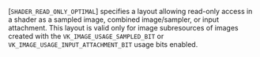 [`SHADER_READ_ONLY_OPTIMAL`] specifies a layout
allowing read-only access in a shader as a sampled image, combined
image/sampler, or input attachment.
This layout is valid only for image subresources of images created with
the `VK_IMAGE_USAGE_SAMPLED_BIT` or
`VK_IMAGE_USAGE_INPUT_ATTACHMENT_BIT` usage bits enabled.